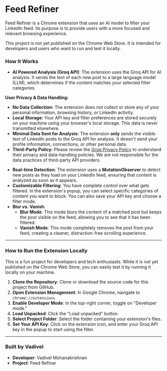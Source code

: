 # Feed Refiner

Feed Refiner is a Chrome extension that uses an AI model to filter your LinkedIn feed. Its purpose is to provide users with a more focused and relevant browsing experience.

This project is not yet published on the Chrome Web Store. It is intended for developers and users who want to run and test it locally.

### How It Works

* **AI Powered Analysis (Groq API)**: The extension uses the Groq API for AI analysis. It sends the text of each new post to a large language model (LLM), which determines if the content matches your selected filter categories.

**User Privacy & Data Handling:**
  - **No Data Collection:** The extension does not collect or store any of your personal information, browsing history, or LinkedIn activity.
  - **Local Storage:** Your API key and filter preferences are stored securely on your machine using your browser's local storage. This data is never transmitted elsewhere.
  - **Minimal Data Sent for Analysis:** The extension **only** sends the visible text of LinkedIn posts to the Groq API for analysis. It doesn't send your profile information, connections, or other personal data.
  - **Third-Party Policy:** Please review the [Groq Privacy Policy](https://groq.com/privacy-policy) to understand their privacy and data-handling policies. We are not responsible for the data practices of third-party API providers.


* **Real-time Detection**: The extension uses a **MutationObserver** to detect new posts as they load on your LinkedIn feed, ensuring that content is analyzed as soon as it appears.
* **Customizable Filtering**: You have complete control over what gets filtered. In the extension's popup, you can select specific categories of content you want to block. You can also save your API key and choose a filter mode.
* **Blur vs. Vanish**:
    * **Blur Mode**: This mode blurs the content of a matched post but keeps the post visible on the feed, allowing you to see that it has been filtered.
    * **Vanish Mode**: This mode completely removes the post from your feed, creating a cleaner, distraction-free scrolling experience.


---

### How to Run the Extension Locally

This is a fun project for developers and tech enthusiasts. While it is not yet published on the Chrome Web Store, you can easily test it by running it locally on your machine.

1.  **Clone the Repository**: Clone or download the source code for this project from GitHub.
2.  **Open Extension Management**: In Google Chrome, navigate to `chrome://extensions`.
3.  **Enable Developer Mode**: In the top-right corner, toggle on "Developer mode."
4.  **Load Unpacked**: Click the "Load unpacked" button.
5.  **Select Project Folder**: Select the folder containing your extension's files.
6.  **Set Your API Key**: Click on the extension icon, and enter your Groq API key in the popup to start using the filter.

---

### Built by Vadivel

* **Developer**: Vadivel Mohanakrishnan
* **Project**: Feed Refiner